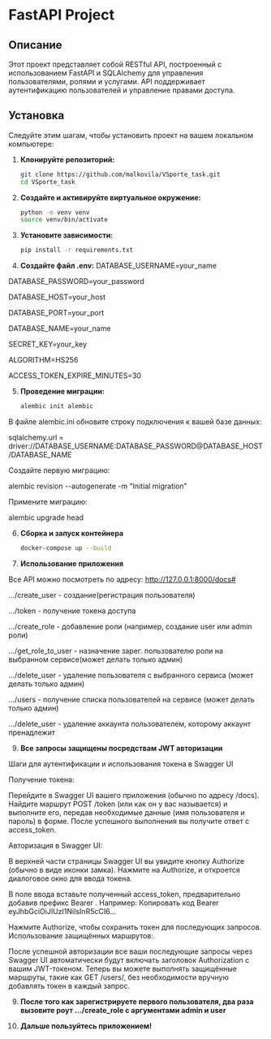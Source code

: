 # FastAPI Project

## Описание

Этот проект представляет собой RESTful API, построенный с использованием FastAPI и SQLAlchemy для управления пользователями, ролями и услугами. API поддерживает аутентификацию пользователей и управление правами доступа.

## Установка

Следуйте этим шагам, чтобы установить проект на вашем локальном компьютере:

1. **Клонируйте репозиторий:**

   ```bash
   git clone https://github.com/malkovila/VSporte_task.git
   cd VSporte_task

2. **Создайте и активируйте виртуальное окружение:**
      ```bash
    python -m venv venv
    source venv/bin/activate
   
3. **Установите зависимости:**
      ```bash
    pip install -r requirements.txt
 
4. **Создайте файл .env:**
DATABASE_USERNAME=your_name

DATABASE_PASSWORD=your_password

DATABASE_HOST=your_host

DATABASE_PORT=your_port

DATABASE_NAME=your_name

SECRET_KEY=your_key

ALGORITHM=HS256

ACCESS_TOKEN_EXPIRE_MINUTES=30

5. **Проведение миграции:**
      ```bash
    alembic init alembic
В файле alembic.ini обновите строку подключения к вашей базе данных:

sqlalchemy.url = driver://DATABASE_USERNAME:DATABASE_PASSWORD@DATABASE_HOST/DATABASE_NAME

Создайте первую миграцию:

alembic revision --autogenerate -m "Initial migration"

Примените миграцию:

alembic upgrade head

6. **Сборка и запуск контейнера**
      ```bash
    docker-compose up --build

7. **Использование приложения**
   
Все API можно посмотреть по адресу: http://127.0.0.1:8000/docs#

.../create_user - создание(регистрация пользователя)

.../token - получение токена доступа

.../create_role - добавление роли (например, создание user или admin роли)

.../get_role_to_user - назначение зарег. пользователю роли на выбранном сервисе(может делать только админ)

.../delete_user - удаление пользователя с выбранного сервиса (может делать только админ)

.../users - получение списка пользователей на сервисе (может делать только админ)

.../delete_user - удаление аккаунта пользователем, которому аккаунт пренадлежит

9. **Все запросы защищены посредствам JWT авторизации**

Шаги для аутентификации и использования токена в Swagger UI

Получение токена:

Перейдите в Swagger UI вашего приложения (обычно по адресу /docs).
Найдите маршрут POST /token (или как он у вас называется) и выполните его, передав необходимые данные (имя пользователя и пароль) в форме.
После успешного выполнения вы получите ответ с access_token.

Авторизация в Swagger UI:

В верхней части страницы Swagger UI вы увидите кнопку Authorize (обычно в виде иконки замка).
Нажмите на Authorize, и откроется диалоговое окно для ввода токена.

В поле ввода вставьте полученный access_token, предварительно добавив префикс Bearer . Например:
Копировать код
Bearer eyJhbGciOiJIUzI1NiIsInR5cCI6...

Нажмите Authorize, чтобы сохранить токен для последующих запросов.
Использование защищённых маршрутов:

После успешной авторизации все ваши последующие запросы через Swagger UI автоматически будут включать заголовок Authorization с вашим JWT-токеном.
Теперь вы можете выполнять защищённые маршруты, такие как GET /users/, без необходимости вручную добавлять токен в каждый запрос.


9. **После того как зарегистрируете первого пользователя, два раза вызовите роут .../create_role с аргументами admin и user**


10. **Дальше пользуйтесь приложением!**


